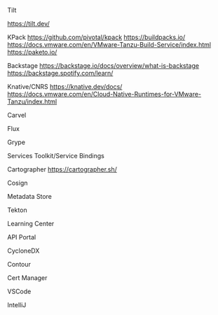 Tilt

https://tilt.dev/

KPack
https://github.com/pivotal/kpack
https://buildpacks.io/
https://docs.vmware.com/en/VMware-Tanzu-Build-Service/index.html
https://paketo.io/ 

Backstage
https://backstage.io/docs/overview/what-is-backstage 
https://backstage.spotify.com/learn/ 

Knative/CNRS
https://knative.dev/docs/
https://docs.vmware.com/en/Cloud-Native-Runtimes-for-VMware-Tanzu/index.html

Carvel


Flux


Grype


Services Toolkit/Service Bindings


Cartographer
https://cartographer.sh/

Cosign


Metadata Store


Tekton


Learning Center


API Portal


CycloneDX


Contour

Cert Manager


VSCode


IntelliJ
